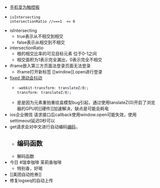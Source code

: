 - [手机变为触控板](https://wifimouse.necta.us/)
- ```
  isIntersecting
  intersectionRatio //===1  <= 0
  ```
- isIntersecting
	- true表示从不相交到相交
	- false表示从相交到不相交
- intersectionRatio
	- 根的相交比率的可见目标元素 位于0-1之间
	- 相交面积为1表示完全漏出，0表示完全不相交
- iframe嵌入第三方页面法登录页面无法登录
	- iframe打开新标签 [[window]].open进行登录
- [fixed 滑动会抖动 ](https://juejin.cn/post/6844903606232039438)
	- ```css
	  -webkit-transform: translateZ(0);
	  transform: translateZ(0);
	  ```
	- 是是因为元素重拍重绘盒模型bug引起，通过使用tanslateZ(0)开启了浏览器的GPU的[[硬件]]加速解决，缺点是可能会耗电
- ios企业微信 请求接口后callback使用window.open可能失效，使用settimeout延迟0秒可以
- get请求会对中文进行自动编码[编码](https://juejin.cn/post/7068175883051204638)，
	- 编码函数
		-
	- 解码函数
- 今日 #瑞幸咖啡 茉莉香咖啡
	- 特别香，好喝
- [[美团自动抢券]]
- 修复logseq的自动上传